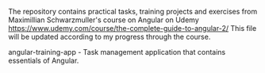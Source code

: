 The repository contains practical tasks, training projects and exercises from Maximillian Schwarzmuller's course on Angular on Udemy https://www.udemy.com/course/the-complete-guide-to-angular-2/
This file will be updated according to my progress through the course.

angular-training-app - Task management application that contains essentials of Angular.
